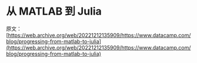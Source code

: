 # 从 MATLAB 到 Julia

原文：[https://web.archive.org/web/20221212135909/https://www.datacamp.com/blog/progressing-from-matlab-to-julia](https://web.archive.org/web/20221212135909/https://www.datacamp.com/blog/progressing-from-matlab-to-julia)